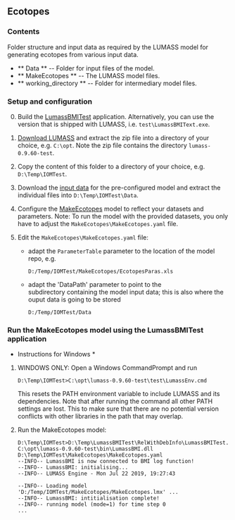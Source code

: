 ## Ecotopes

### Contents
Folder structure and input data as required by the LUMASS model 
for generating ecotopes from various input data. 

- ** Data ** -- Folder for input files of the model.
- ** MakeEcotopes ** -- The LUMASS model files.
- ** working_directory ** -- Folder for intermediary model files.

### Setup and configuration

0. Build the [LumassBMITest](https://github.com/niwa/interoperable_land_water_models/tree/master/Examples/BMI/LumassBMI/src) application. Alternatively, you can use the version that is shipped with LUMASS, i.e. `test\LumassBMIText.exe`.  

1. [Download LUMASS](ftp://ftp.landcareresearch.co.nz/HerzigA/lumass-0.9.60-test.zip) 
   and extract the zip file into a directory of your choice, e.g. `C:\opt`. Note 
   the zip file contains the directory `lumass-0.9.60-test`.

2. Copy the content of this folder to a directory of your choice, e.g. `D:\Temp\IOMTest`.
  
3. Download the [input data](ftp://ftp.landcareresearch.co.nz/HerzigA/Data.zip) for the pre-configured model and extract the individual files 
   into `D:\Temp\IOMTest\Data`.
 
  
4. Configure the [MakeEcotopes](https://github.com/niwa/interoperable_land_water_models/tree/master/Examples/BMI/LumassBMI/Ecotopes/MakeEcotopes) model to reflect your datasets and parameters. Note: To run the model with the provided datasets, you only have to adjust the `MakeEcotopes\MakeEcotopes.yaml` file.

5. Edit the `MakeEcotopes\MakeEcotopes.yaml` file:
		
	- adapt the `ParameterTable` parameter to the location
	  of the model repo, e.g. 
	  ```
	  D:/Temp/IOMTest/MakeEcotopes/EcotopesParas.xls
	  ```
		
	- adapt the 'DataPath' parameter to point to the   
	  subdirectory containing the model input data; this 
	  is also where the ouput data is going to be stored
	  
	  ```
	  D:/Temp/IOMTest/Data
	  ```

### Run the MakeEcotopes model using the LumassBMITest application

* Instructions for Windows *
	  
1. 	WINDOWS ONLY: Open a Windows CommandPrompt and run
	```
	D:\Temp\IOMTest>C:\opt\lumass-0.9.60-test\test\LumassEnv.cmd 
	```
	This resets the PATH environment variable to include LUMASS and its 
	dependencies. Note that after running the command all other PATH settings
	are lost. This to make sure that there are no potential version conflicts
	with other libraries in the path that may overlap.
	
2.	Run the MakeEcotopes model: 
	```
	D:\Temp\IOMTest>D:\Temp\LumassBMITest\RelWithDebInfo\LumassBMITest.exe C:\opt\lumass-0.9.60-test\bin\LumassBMI.dll D:\Temp\IOMTest\MakeEcotopes\MakeEcotopes.yaml
	--INFO-- LumassBMI is now connected to BMI log function!
	--INFO-- LumassBMI: initialising...
	--INFO-- LUMASS Engine - Mon Jul 22 2019, 19:27:43

	--INFO-- Loading model 'D:/Temp/IOMTest/MakeEcotopes/MakeEcotopes.lmx' ...
	--INFO-- LumassBMI: intitialisation complete!
	--INFO-- running model (mode=1) for time step 0	
	...
	```


	  

